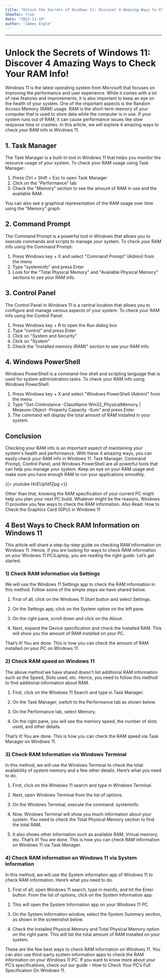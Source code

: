 ```yaml
---
title: "Unlock the Secrets of Windows 11: Discover 4 Amazing Ways to Check Your RAM Info!"
ShowToc: true 
date: "2022-11-19"
author: "James Engle"
---
```

*****
# Unlock the Secrets of Windows 11: Discover 4 Amazing Ways to Check Your RAM Info!

Windows 11 is the latest operating system from Microsoft that focuses on improving the performance and user experience. While it comes with a lot of new features and improvements, it is also important to keep an eye on the health of your system. One of the important aspects is the Random Access Memory (RAM) usage. RAM is the short-term memory of your computer that is used to store data while the computer is in use. If your system runs out of RAM, it can cause performance issues like slow response time or crashes. In this article, we will explore 4 amazing ways to check your RAM info in Windows 11.

## 1. Task Manager

The Task Manager is a built-in tool in Windows 11 that helps you monitor the resource usage of your system. To check your RAM usage using Task Manager:

1. Press Ctrl + Shift + Esc to open Task Manager
2. Click on the "Performance" tab
3. Check the "Memory" section to see the amount of RAM in use and the available RAM.

You can also see a graphical representation of the RAM usage over time using the "Memory" graph.

## 2. Command Prompt

The Command Prompt is a powerful tool in Windows that allows you to execute commands and scripts to manage your system. To check your RAM info using the Command Prompt:

1. Press Windows key + X and select "Command Prompt" (Admin) from the menu
2. Type "systeminfo" and press Enter
3. Look for the "Total Physical Memory" and "Available Physical Memory" sections to see your RAM info.

## 3. Control Panel

The Control Panel in Windows 11 is a central location that allows you to configure and manage various aspects of your system. To check your RAM info using the Control Panel:

1. Press Windows key + R to open the Run dialog box
2. Type "control" and press Enter
3. Click on "System and Security"
4. Click on "System"
5. Check the "Installed memory (RAM)" section to see your RAM info.

## 4. Windows PowerShell

Windows PowerShell is a command-line shell and scripting language that is used for system administration tasks. To check your RAM info using Windows PowerShell:

1. Press Windows key + X and select "Windows PowerShell (Admin)" from the menu
2. Type "Get-CimInstance -ClassName Win32_PhysicalMemory | Measure-Object -Property Capacity -Sum" and press Enter
3. The command will display the total amount of RAM installed in your system.

## Conclusion

Checking your RAM info is an important aspect of maintaining your system's health and performance. With these 4 amazing ways, you can easily check your RAM info in Windows 11. Task Manager, Command Prompt, Control Panel, and Windows PowerShell are all powerful tools that can help you manage your system. Keep an eye on your RAM usage and make sure you have enough RAM to run your applications smoothly.

{{< youtube HcEUp1d1Zpg >}} 



Other than that, knowing the RAM specification of your current PC might help you plan your next PC build. Whatever might be the reasons, Windows 11 provides you few ways to check the RAM information.
Also Read: How to Check the Graphics Card (GPU) in Windows 11

 
## 4 Best Ways to Check RAM Information on Windows 11


This article will share a step-by-step guide on checking RAM information on Windows 11. Hence, if you are looking for ways to check RAM information on your Windows 11 PC/Laptop, you are reading the right guide. Let’s get started.

 
### 1) Check RAM information via Settings


We will use the Windows 11 Settings app to check the RAM information in this method. Follow some of the simple steps we have shared below.
1. First of all, click on the Windows 11 Start button and select Settings.

2. On the Settings app, click on the System option on the left pane.

3. On the right pane, scroll down and click on the About.

4. Next, expand the Device specification and check the Installed RAM. This will show you the amount of RAM installed on your PC.

That’s it! You are done. This is how you can check the amount of RAM installed on your PC on Windows 11.

 
### 2) Check RAM speed on Windows 11


The above method we have shared doesn’t list additional RAM information such as the Speed, Slots used, etc. Hence, you need to follow this method to find additional information about RAM.
1. First, click on the Windows 11 Search and type in Task Manager.

2. On the Task Manager, switch to the Performance tab as shown below.

3. On the Performance tab, select Memory.

4. On the right pane, you will see the memory speed, the number of slots used, and other details.

That’s it! You are done. This is how you can check the RAM speed via Task Manager on Windows 11.

 
### 3) Check RAM Information via Windows Terminal


In this method, we will use the Windows Terminal to check the total availability of system memory and a few other details. Here’s what you need to do.
1. First, click on the Windows 11 search and type in Windows Terminal.
2. Next, open Windows Terminal from the list of options.

3. On the Windows Terminal, execute the command:
systeminfo

4. Now, Windows Terminal will show you much information about your system. You need to check the Total Physical Memory section to find the total RAM.

5. It also shows other information such as available RAM, Virtual memory, etc.
That’s it! You are done. This is how you can check RAM information on Windows 11 via Task Manager.

 
### 4) Check RAM information on Windows 11 via System Information


In this method, we will use the System information app of Windows 11 to check RAM information. Here’s what you need to do.
1. First of all, open Windows 11 search, type in msinfo, and hit the Enter button. From the list of options, click on the System Information app.

2. This will open the System Information app on your Windows 11 PC.
2. On the System Information window, select the System Summary section, as shown in the screenshot below.

3. Check the Installed Physical Memory and Total Physical Memory option on the right pane. This will list the total amount of RAM installed on your system.

These are the few best ways to check RAM information on Windows 11. You can also use third-party system information apps to check the RAM information on your Windows 11 PC. If you want to know more about your PC’s specifications, check out our guide – How to Check Your PC’s Full Specification On Windows 11.




